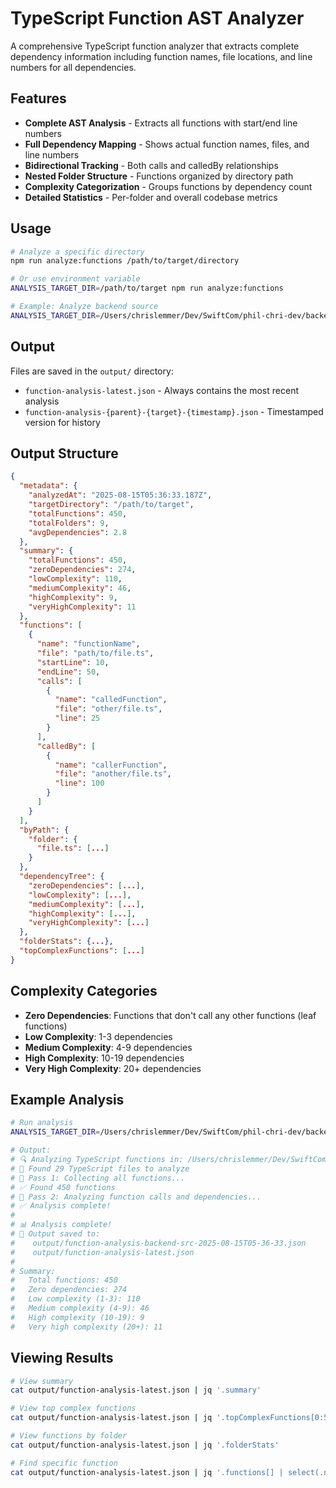 # TypeScript Function AST Analyzer

A comprehensive TypeScript function analyzer that extracts complete dependency information including function names, file locations, and line numbers for all dependencies.

## Features

- **Complete AST Analysis** - Extracts all functions with start/end line numbers
- **Full Dependency Mapping** - Shows actual function names, files, and line numbers
- **Bidirectional Tracking** - Both calls and calledBy relationships
- **Nested Folder Structure** - Functions organized by directory path
- **Complexity Categorization** - Groups functions by dependency count
- **Detailed Statistics** - Per-folder and overall codebase metrics

## Usage

```bash
# Analyze a specific directory
npm run analyze:functions /path/to/target/directory

# Or use environment variable
ANALYSIS_TARGET_DIR=/path/to/target npm run analyze:functions

# Example: Analyze backend source
ANALYSIS_TARGET_DIR=/Users/chrislemmer/Dev/SwiftCom/phil-chri-dev/backend/src npm run analyze:functions
```

## Output

Files are saved in the `output/` directory:
- `function-analysis-latest.json` - Always contains the most recent analysis
- `function-analysis-{parent}-{target}-{timestamp}.json` - Timestamped version for history

## Output Structure

```json
{
  "metadata": {
    "analyzedAt": "2025-08-15T05:36:33.187Z",
    "targetDirectory": "/path/to/target",
    "totalFunctions": 450,
    "totalFolders": 9,
    "avgDependencies": 2.8
  },
  "summary": {
    "totalFunctions": 450,
    "zeroDependencies": 274,
    "lowComplexity": 110,
    "mediumComplexity": 46,
    "highComplexity": 9,
    "veryHighComplexity": 11
  },
  "functions": [
    {
      "name": "functionName",
      "file": "path/to/file.ts",
      "startLine": 10,
      "endLine": 50,
      "calls": [
        {
          "name": "calledFunction",
          "file": "other/file.ts",
          "line": 25
        }
      ],
      "calledBy": [
        {
          "name": "callerFunction",
          "file": "another/file.ts",
          "line": 100
        }
      ]
    }
  ],
  "byPath": {
    "folder": {
      "file.ts": [...]
    }
  },
  "dependencyTree": {
    "zeroDependencies": [...],
    "lowComplexity": [...],
    "mediumComplexity": [...],
    "highComplexity": [...],
    "veryHighComplexity": [...]
  },
  "folderStats": {...},
  "topComplexFunctions": [...]
}
```

## Complexity Categories

- **Zero Dependencies**: Functions that don't call any other functions (leaf functions)
- **Low Complexity**: 1-3 dependencies
- **Medium Complexity**: 4-9 dependencies  
- **High Complexity**: 10-19 dependencies
- **Very High Complexity**: 20+ dependencies

## Example Analysis

```bash
# Run analysis
ANALYSIS_TARGET_DIR=/Users/chrislemmer/Dev/SwiftCom/phil-chri-dev/backend/src npm run analyze:functions

# Output:
# 🔍 Analyzing TypeScript functions in: /Users/chrislemmer/Dev/SwiftCom/phil-chri-dev/backend/src
# 📁 Found 29 TypeScript files to analyze
# 🔨 Pass 1: Collecting all functions...
# ✅ Found 450 functions
# 🔨 Pass 2: Analyzing function calls and dependencies...
# ✅ Analysis complete!
# 
# 📊 Analysis complete!
# 📁 Output saved to:
#    output/function-analysis-backend-src-2025-08-15T05-36-33.json
#    output/function-analysis-latest.json
#
# Summary:
#   Total functions: 450
#   Zero dependencies: 274
#   Low complexity (1-3): 110
#   Medium complexity (4-9): 46
#   High complexity (10-19): 9
#   Very high complexity (20+): 11
```

## Viewing Results

```bash
# View summary
cat output/function-analysis-latest.json | jq '.summary'

# View top complex functions
cat output/function-analysis-latest.json | jq '.topComplexFunctions[0:5]'

# View functions by folder
cat output/function-analysis-latest.json | jq '.folderStats'

# Find specific function
cat output/function-analysis-latest.json | jq '.functions[] | select(.name == "functionName")'
```